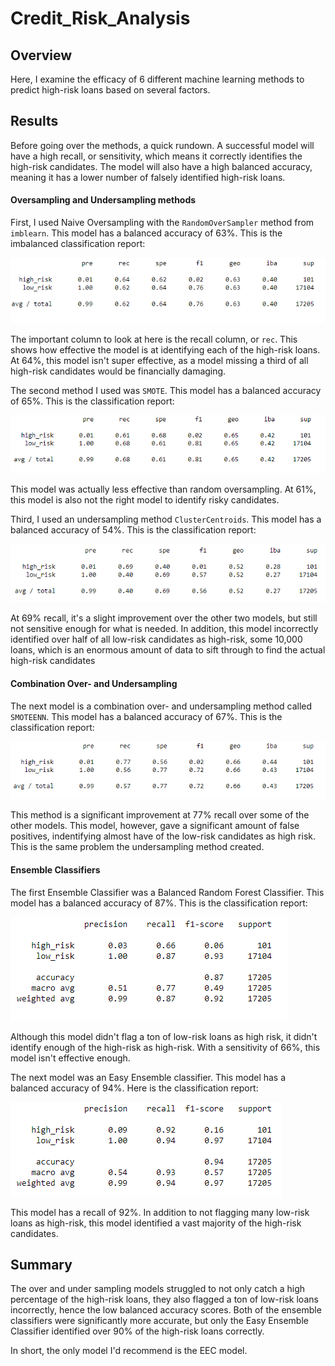 # Credit_Risk_Analysis
## Overview
Here, I examine the efficacy of 6 different machine learning methods to predict high-risk loans based on several factors.
## Results
Before going over the methods, a quick rundown. A successful model will have a high recall, or sensitivity, which means it correctly identifies the high-risk candidates. The model will also have a high balanced accuracy, meaning it has a lower number of falsely identified high-risk loans.
#### Oversampling and Undersampling methods
First, I used Naive Oversampling with the `RandomOverSampler` method from `imblearn`. This model has a balanced accuracy of 63%. This is the imbalanced classification report:

![classification_report](Resources/over_classification.PNG)

The important column to look at here is the recall column, or `rec`. This shows how effective the model is at identifying each of the high-risk loans. At 64%, this model isn't super effective, as a model missing a third of all high-risk candidates would be financially damaging.

The second method I used was `SMOTE`. This model has a balanced accuracy of 65%. This is the classification report:

![class-report](Resources/smote_classification.PNG)

This model was actually less effective than random oversampling. At 61%, this model is also not the right model to identify risky candidates.

Third, I used an undersampling method `ClusterCentroids`. This model has a balanced accuracy of 54%. This is the classification report:

![class-report](Resources/cc_classification.PNG)

At 69% recall, it's a slight improvement over the other two models, but still not sensitive enough for what is needed. In addition, this model incorrectly identified over half of all low-risk candidates as high-risk, some 10,000 loans, which is an enormous amount of data to sift through to find the actual high-risk candidates
#### Combination Over- and Undersampling
The next model is a combination over- and undersampling method called `SMOTEENN`. This model has a balanced accuracy of 67%. This is the classification report:

![class-report](Resources/smtn_classification.PNG)

This method is a significant improvement at 77% recall over some of the other models. This model, however, gave a significant amount of false positives, indentifying almost have of the low-risk candidates as high risk. This is the same problem the undersampling method created.
#### Ensemble Classifiers
The first Ensemble Classifier was a Balanced Random Forest Classifier. This model has a balanced accuracy of 87%. This is the classification report:

![class-report](Resources/brfc_classification.PNG)

Although this model didn't flag a ton of low-risk loans as high risk, it didn't identify enough of the high-risk as high-risk. With a sensitivity of 66%, this model isn't effective enough.

The next model was an Easy Ensemble classifier. This model has a balanced accuracy of 94%. Here is the classification report:

![class-report](Resources/eec_classification.PNG)

This model has a recall of 92%. In addition to not flagging many low-risk loans as high-risk, this model identified a vast majority of the high-risk candidates.
## Summary
The over and under sampling models struggled to not only catch a high percentage of the high-risk loans, they also flagged a ton of low-risk loans incorrectly, hence the low balanced accuracy scores. Both of the ensemble classifiers were significantly more accurate, but only the Easy Ensemble Classifier identified over 90% of the high-risk loans correctly.

In short, the only model I'd recommend is the EEC model.
